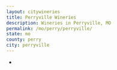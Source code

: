```yaml
---
layout: citywineries
title: Perryville Wineries
description: Wineries in Perryville, MO
permalink: /mo/perry/perryville/
state: mo
county: perry
city: perryville
---
```

-
